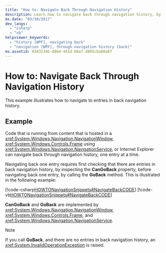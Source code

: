 ```yaml
---
title: "How to: Navigate Back Through Navigation History"
description: Learn how to navigate back through navigation history, by means of the included code examples in C# and Visual Basic.
ms.date: "03/30/2017"
dev_langs: 
  - "csharp"
  - "vb"
helpviewer_keywords: 
  - "history [WPF], navigating back"
  - "navigation [WPF], through navigation history (back)"
ms.assetid: 9343234b-d864-441d-b8a7-d895cba80a87
---
```

# How to: Navigate Back Through Navigation History
This example illustrates how to navigate to entries in back navigation history.  
  
## Example  
 Code that is running from content that is hosted in a <xref:System.Windows.Navigation.NavigationWindow>, <xref:System.Windows.Controls.Frame> using <xref:System.Windows.Navigation.NavigationService>, or Internet Explorer can navigate back through navigation history, one entry at a time.  
  
 Navigating back one entry requires first checking that there are entries in back navigation history, by inspecting the **CanGoBack** property, before navigating back one entry, by calling the **GoBack** method. This is illustrated in the following example:  
  
 [!code-csharp[HOWTONavigationSnippets#NavigateBackCODE](~/samples/snippets/csharp/VS_Snippets_Wpf/HOWTONavigationSnippets/CSharp/HomePage.xaml.cs#navigatebackcode)]
 [!code-vb[HOWTONavigationSnippets#NavigateBackCODE](~/samples/snippets/visualbasic/VS_Snippets_Wpf/HOWTONavigationSnippets/visualbasic/homepage.xaml.vb#navigatebackcode)]  
  
 **CanGoBack** and **GoBack** are implemented by <xref:System.Windows.Navigation.NavigationWindow>, <xref:System.Windows.Controls.Frame>, and <xref:System.Windows.Navigation.NavigationService>.  
  
> [!NOTE]
> If you call **GoBack**, and there are no entries in back navigation history, an <xref:System.InvalidOperationException> is raised.

